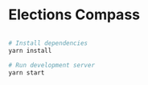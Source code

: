 # Elections Compass

```bash

# Install dependencies
yarn install

# Run development server
yarn start
```
